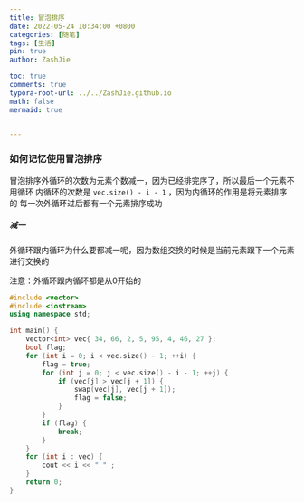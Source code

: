 ```yaml
---
title: 冒泡排序
date: 2022-05-24 10:34:00 +0800
categories: [随笔]
tags: [生活]
pin: true
author: ZashJie

toc: true
comments: true
typora-root-url: ../../ZashJie.github.io
math: false
mermaid: true


---
```



### 如何记忆使用冒泡排序

冒泡排序外循环的次数为元素个数减一，因为已经排完序了，所以最后一个元素不用循环
内循环的次数是  `vec.size() - i - 1` ，因为内循环的作用是将元素排序的
每一次外循环过后都有一个元素排序成功

##### 减一 
外循环跟内循环为什么要都减一呢，因为数组交换的时候是当前元素跟下一个元素进行交换的

注意：外循环跟内循环都是从0开始的

```C++
#include <vector>
#include <iostream>
using namespace std;

int main() {
	vector<int> vec{ 34, 66, 2, 5, 95, 4, 46, 27 };
	bool flag;
	for (int i = 0; i < vec.size() - 1; ++i) {
		flag = true;
		for (int j = 0; j < vec.size() - i - 1; ++j) {
			if (vec[j] > vec[j + 1]) {
				swap(vec[j], vec[j + 1]);
				flag = false;
			}
		}
		if (flag) {
			break;
		}
	}
	for (int i : vec) {
		cout << i << " " ;
	}
	return 0;
}
```

